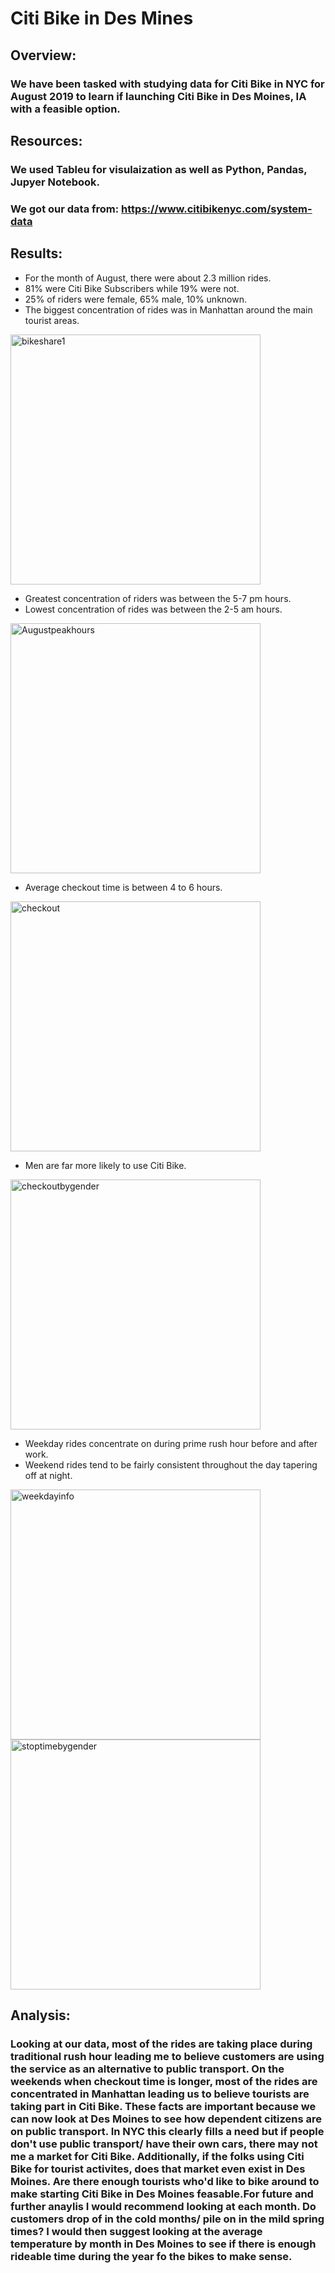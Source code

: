 # Citi Bike in Des Mines
## Overview:
### We have been tasked with studying data for Citi Bike in NYC for August 2019 to learn if launching Citi Bike in Des Moines, IA with a feasible option.

## Resources:
### We used Tableu for visulaization as well as Python, Pandas, Jupyer Notebook.
### We got our data from: https://www.citibikenyc.com/system-data

## Results: 

* For the month of August, there were about 2.3 million rides.
* 81% were Citi Bike Subscribers while 19% were not.
* 25% of riders were female, 65% male, 10% unknown.
* The biggest concentration of rides was in Manhattan around the main tourist areas.

<img width="400" alt="bikeshare1" src="https://user-images.githubusercontent.com/82114481/131579218-550504d2-f0f9-4074-adf2-c7e1f8bcd9d6.png">

* Greatest concentration of riders was between the 5-7 pm hours.
* Lowest concentration of rides was between the 2-5 am hours.

<img width="400" alt="Augustpeakhours" src="https://user-images.githubusercontent.com/82114481/131579431-0612352c-7cab-4284-9c32-b4550b6f70da.png">

* Average checkout time is between 4 to 6 hours.

<img width="400" alt="checkout" src="https://user-images.githubusercontent.com/82114481/131579611-312ed255-ba82-4072-aafb-c4c630e32453.png">

* Men are far more likely to use Citi Bike. 

<img width="400" alt="checkoutbygender" src="https://user-images.githubusercontent.com/82114481/131579676-b60f8193-a163-4e12-a48f-6cbacc2a6e58.png">

* Weekday rides concentrate on during prime rush hour before and after work.
* Weekend rides tend to be fairly consistent throughout the day tapering off at night. 

<img width="400" alt="weekdayinfo" src="https://user-images.githubusercontent.com/82114481/131579918-9bf78e61-2763-494b-9c9c-ff23903163bb.png">

<img width="400" alt="stoptimebygender" src="https://user-images.githubusercontent.com/82114481/131580107-e2d94ee2-15a4-4cb5-b40d-1e8e762441bc.png">

## Analysis:
### Looking at our data, most of the rides are taking place during traditional rush hour leading me to believe customers are using the service as an alternative to public transport. On the weekends when checkout time is longer, most of the rides are concentrated in Manhattan leading us to believe tourists are taking part in Citi Bike. These facts are important because we can now look at Des Moines to see how dependent citizens are on public transport. In NYC this clearly fills a need but if people don't use public transport/ have their own cars, there may not me a market for Citi Bike. Additionally, if the folks using Citi Bike for tourist activites, does that market even exist in Des Moines. Are there enough tourists who'd like to bike around to make starting Citi Bike in Des Moines feasable.For future and further anaylis I would recommend looking at each month. Do customers drop of in the cold months/ pile on in the mild spring times? I would then suggest looking at the average temperature by month in Des Moines to see if there is enough rideable time during the year fo the bikes to make sense. 
